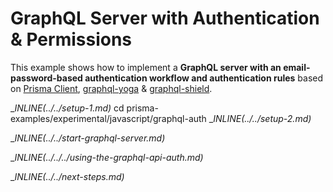 # GraphQL Server with Authentication & Permissions

This example shows how to implement a **GraphQL server with an email-password-based authentication workflow and authentication rules** based on [Prisma Client](https://github.com/prisma/prisma2/blob/master/docs/prisma-client-js/api.md), [graphql-yoga](https://github.com/prisma/graphql-yoga) & [graphql-shield](https://github.com/maticzav/graphql-shield).

__INLINE(../../_setup-1.md)__
cd prisma-examples/experimental/javascript/graphql-auth
__INLINE(../../_setup-2.md)__

__INLINE(../../_start-graphql-server.md)__

__INLINE(../../../_using-the-graphql-api-auth.md)__

__INLINE(../../_next-steps.md)__
